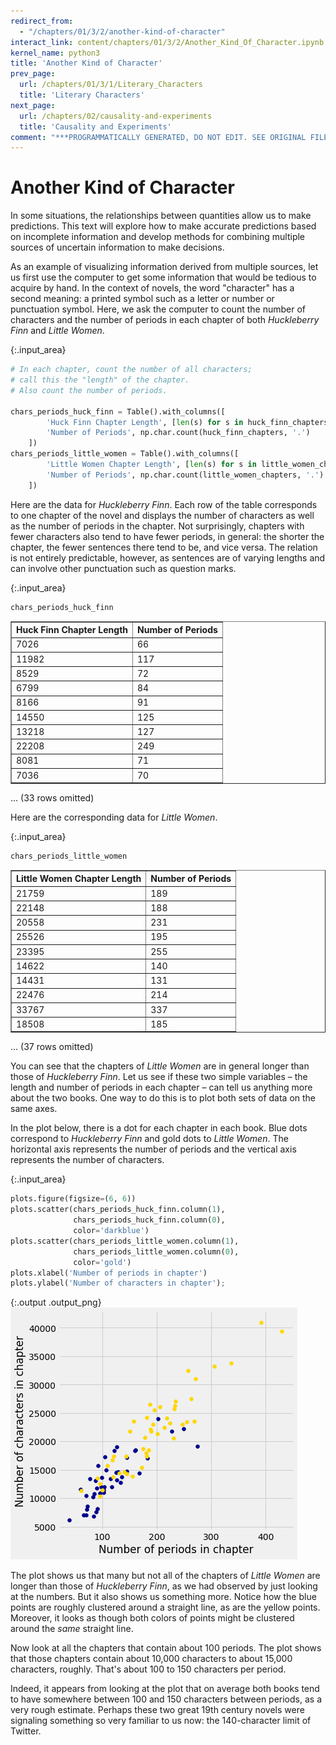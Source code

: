 ```yaml
---
redirect_from:
  - "/chapters/01/3/2/another-kind-of-character"
interact_link: content/chapters/01/3/2/Another_Kind_Of_Character.ipynb
kernel_name: python3
title: 'Another Kind of Character'
prev_page:
  url: /chapters/01/3/1/Literary_Characters
  title: 'Literary Characters'
next_page:
  url: /chapters/02/causality-and-experiments
  title: 'Causality and Experiments'
comment: "***PROGRAMMATICALLY GENERATED, DO NOT EDIT. SEE ORIGINAL FILES IN /content***"
---
```








# Another Kind of Character

In some situations, the relationships between quantities allow us to make predictions. This text will explore how to make accurate predictions based on incomplete information and develop methods for combining multiple sources of uncertain information to make decisions.

As an example of visualizing information derived from multiple sources, let us first use the computer to get some information that would be tedious to acquire by hand. In the context of novels, the word "character" has a second meaning: a printed symbol such as a letter or number or punctuation symbol. Here, we ask the computer to count the number of characters and the number of periods in each chapter of both *Huckleberry Finn* and *Little Women*.



{:.input_area}
```python
# In each chapter, count the number of all characters;
# call this the "length" of the chapter.
# Also count the number of periods.

chars_periods_huck_finn = Table().with_columns([
        'Huck Finn Chapter Length', [len(s) for s in huck_finn_chapters],
        'Number of Periods', np.char.count(huck_finn_chapters, '.')
    ])
chars_periods_little_women = Table().with_columns([
        'Little Women Chapter Length', [len(s) for s in little_women_chapters],
        'Number of Periods', np.char.count(little_women_chapters, '.')
    ])
```


Here are the data for *Huckleberry Finn*. Each row of the table corresponds to one chapter of the novel and displays the number of characters as well as the number of periods in the chapter. Not surprisingly, chapters with fewer characters also tend to have fewer periods, in general: the shorter the chapter, the fewer sentences there tend to be, and vice versa. The relation is not entirely predictable, however, as sentences are of varying lengths and can involve other punctuation such as question marks. 



{:.input_area}
```python
chars_periods_huck_finn
```





<div markdown="0" class="output output_html">
<table border="1" class="dataframe">
    <thead>
        <tr>
            <th>Huck Finn Chapter Length</th> <th>Number of Periods</th>
        </tr>
    </thead>
    <tbody>
        <tr>
            <td>7026                    </td> <td>66               </td>
        </tr>
        <tr>
            <td>11982                   </td> <td>117              </td>
        </tr>
        <tr>
            <td>8529                    </td> <td>72               </td>
        </tr>
        <tr>
            <td>6799                    </td> <td>84               </td>
        </tr>
        <tr>
            <td>8166                    </td> <td>91               </td>
        </tr>
        <tr>
            <td>14550                   </td> <td>125              </td>
        </tr>
        <tr>
            <td>13218                   </td> <td>127              </td>
        </tr>
        <tr>
            <td>22208                   </td> <td>249              </td>
        </tr>
        <tr>
            <td>8081                    </td> <td>71               </td>
        </tr>
        <tr>
            <td>7036                    </td> <td>70               </td>
        </tr>
    </tbody>
</table>
<p>... (33 rows omitted)</p>
</div>



Here are the corresponding data for *Little Women*.



{:.input_area}
```python
chars_periods_little_women
```





<div markdown="0" class="output output_html">
<table border="1" class="dataframe">
    <thead>
        <tr>
            <th>Little Women Chapter Length</th> <th>Number of Periods</th>
        </tr>
    </thead>
    <tbody>
        <tr>
            <td>21759                      </td> <td>189              </td>
        </tr>
        <tr>
            <td>22148                      </td> <td>188              </td>
        </tr>
        <tr>
            <td>20558                      </td> <td>231              </td>
        </tr>
        <tr>
            <td>25526                      </td> <td>195              </td>
        </tr>
        <tr>
            <td>23395                      </td> <td>255              </td>
        </tr>
        <tr>
            <td>14622                      </td> <td>140              </td>
        </tr>
        <tr>
            <td>14431                      </td> <td>131              </td>
        </tr>
        <tr>
            <td>22476                      </td> <td>214              </td>
        </tr>
        <tr>
            <td>33767                      </td> <td>337              </td>
        </tr>
        <tr>
            <td>18508                      </td> <td>185              </td>
        </tr>
    </tbody>
</table>
<p>... (37 rows omitted)</p>
</div>



You can see that the chapters of *Little Women* are in general longer than those of *Huckleberry Finn*. Let us see if these two simple variables – the length and number of periods in each chapter – can tell us anything more about the two books. One way to do this is to plot both sets of data on the same axes. 

In the plot below, there is a dot for each chapter in each book. Blue dots correspond to *Huckleberry Finn* and gold dots to *Little Women*. The horizontal axis represents the number of periods and the vertical axis represents the number of characters.



{:.input_area}
```python
plots.figure(figsize=(6, 6))
plots.scatter(chars_periods_huck_finn.column(1), 
              chars_periods_huck_finn.column(0), 
              color='darkblue')
plots.scatter(chars_periods_little_women.column(1), 
              chars_periods_little_women.column(0), 
              color='gold')
plots.xlabel('Number of periods in chapter')
plots.ylabel('Number of characters in chapter');
```



{:.output .output_png}
![png](../../../../images/chapters/01/3/2/Another_Kind_Of_Character_9_0.png)



The plot shows us that many but not all of the chapters of *Little Women* are longer than those of *Huckleberry Finn*, as we had observed by just looking at the numbers. But it also shows us something more. Notice how the blue points are roughly clustered around a straight line, as are the yellow points. Moreover, it looks as though both colors of points might be clustered around the *same* straight line.

Now look at all the chapters that contain about 100 periods. The plot shows that those chapters contain about 10,000 characters to about 15,000 characters, roughly. That's about 100 to 150 characters per period.

Indeed, it appears from looking at the plot that on average both books tend to have somewhere between 100 and 150 characters between periods, as a very rough estimate. Perhaps these two great 19th century novels were signaling something so very familiar to us now: the 140-character limit of Twitter.
